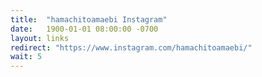 ```yaml
---
title:  "hamachitoamaebi Instagram"
date:   1900-01-01 08:00:00 -0700
layout: links
redirect: "https://www.instagram.com/hamachitoamaebi/"
wait: 5
---
```


